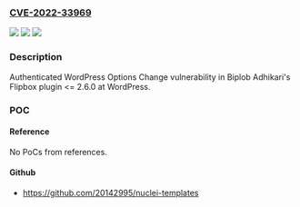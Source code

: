 ### [CVE-2022-33969](https://cve.mitre.org/cgi-bin/cvename.cgi?name=CVE-2022-33969)
![](https://img.shields.io/static/v1?label=Product&message=Flipbox%20(WordPress%20plugin)&color=blue)
![](https://img.shields.io/static/v1?label=Version&message=%3C%3D%202.6.0%3C%3D%202.6.1%20&color=brighgreen)
![](https://img.shields.io/static/v1?label=Vulnerability&message=CWE-264%20Permissions%2C%20Privileges%2C%20and%20Access%20Controls&color=brighgreen)

### Description

Authenticated WordPress Options Change vulnerability in Biplob Adhikari's Flipbox plugin <= 2.6.0 at WordPress.

### POC

#### Reference
No PoCs from references.

#### Github
- https://github.com/20142995/nuclei-templates

